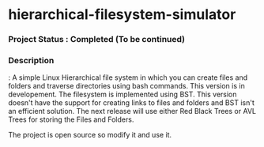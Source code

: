 # hierarchical-filesystem-simulator

### Project Status : Completed (To be continued) <br />
### Description 
: A simple Linux Hierarchical file system in which you can create files and folders and traverse directories using bash commands. This version is in developement. The filesystem is implemented using BST. This version doesn't have the support for creating links to files and folders and BST isn't an efficient solution. The next release will use either Red Black Trees or AVL Trees for storing the Files and Folders.  

The project is open source so modify it and use it. 
